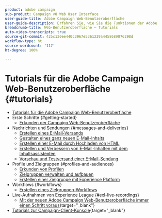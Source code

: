 ```yaml
---
product: adobe campaign
sub-product: Campaign v8 Web User Interface
user-guide-title: Adobe Campaign Web-Benutzeroberfläche
user-guide-description: Erfahren Sie, wie Sie die Funktionen der Adobe Campaign Web-Benutzeroberfläche verwenden.
breadcrumb-title: Web-Benutzeroberfläche – Tutorials
auto-video-transcripts: true
source-git-commit: 42bc130ee440c3967e5361229a4458689076298d
workflow-type: ht
source-wordcount: '117'
ht-degree: 100%

---
```



# Tutorials für die Adobe Campaign Web-Benutzeroberfläche {#tutorials}

+ [Tutorials für die Adobe Campaign Web-Benutzeroberfläche](/help/ac-web-learn-main/overview.md)
+ Erste Schritte {#getting-started}
   + [Erkunden der Campaign Web-Benutzeroberfläche](/help/get-started/explore-the-web-ui.md)
+ Nachrichten und Sendungen {#messages-and-deliveries}
   + [Erstellen eines E-Mail-Versands](/help/deliveries/create-an-email-delivery.md)
   + [Gestalten eines ganz neuen E-Mail-Inhalts](/help/design-the-delivery/create-email-content-from-scratch.md)
   + [Erstellen einer E-Mail durch Hochladen von HTML](/help/design-the-delivery/create-an-email-by-uploading-html.md)
   + [Erstellen und Verbessern von E-Mail-Inhalten mit dem Inhaltsassistenten](/help/design-the-delivery/create-and-improve-email-content-with-the-content-assistant.md)
   + [Vorschau und Testversand einer E-Mail-Sendung](/help/deliveries/preview-and-proof-an-email-delivery.md)
+ Profile und Zielgruppen {#profiles-and-audiences}
   + [Erkunden von Profilen](/help/profiles-and-audiences/explore-profiles.md)
   + [Zielgruppen verwalten und aufbauen](/help/profiles-and-audiences/manage-and-build-audiences.md)
   + [Erstellen einer Zielgruppe mit Experience Platform](/help/profiles-and-audiences/create-an-audience-with-experience-platform.md)
+ Workflows {#workflows}
   + [Erstellen eines Zielgruppen-Workflows](/help/workflows/create-a-targeting-workflow.md)
+ Live-Aufnahmen von Experience League {#exl-live-recordings}
   + [Mit der neuen Adobe Campaign Web-Benutzeroberfläche immer einen Schritt voraus](https://experienceleague.adobe.com/docs/events/experience-league-live-recordings/episodes/exl-live-episode-02-29-24.html?lang=de){target="_blank"}
+ [Tutorials zur Campaign-Client-Konsole](https://experienceleague.adobe.com/docs/campaign-learn/tutorials/overview.html?lang=de){target="_blank"}

